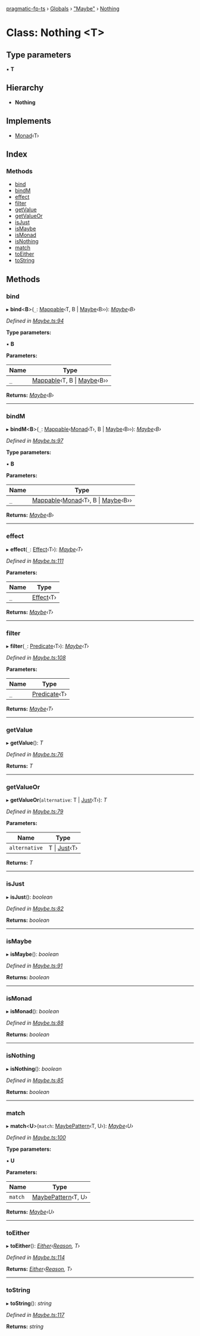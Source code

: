 [pragmatic-fp-ts](../README.md) › [Globals](../globals.md) › ["Maybe"](../modules/_maybe_.md) › [Nothing](_maybe_.nothing.md)

# Class: Nothing <**T**>

## Type parameters

▪ **T**

## Hierarchy

* **Nothing**

## Implements

* [Monad](_monad_.monad.md)‹T›

## Index

### Methods

* [bind](_maybe_.nothing.md#bind)
* [bindM](_maybe_.nothing.md#bindm)
* [effect](_maybe_.nothing.md#effect)
* [filter](_maybe_.nothing.md#filter)
* [getValue](_maybe_.nothing.md#getvalue)
* [getValueOr](_maybe_.nothing.md#getvalueor)
* [isJust](_maybe_.nothing.md#isjust)
* [isMaybe](_maybe_.nothing.md#ismaybe)
* [isMonad](_maybe_.nothing.md#ismonad)
* [isNothing](_maybe_.nothing.md#isnothing)
* [match](_maybe_.nothing.md#match)
* [toEither](_maybe_.nothing.md#toeither)
* [toString](_maybe_.nothing.md#tostring)

## Methods

###  bind

▸ **bind**<**B**>(`_`: [Mappable](../modules/_types_.md#mappable)‹T, B | [Maybe](../modules/_maybe_.md#maybe)‹B››): *[Maybe](../modules/_maybe_.md#maybe)‹B›*

*Defined in [Maybe.ts:94](https://github.com/hermann-p/pragmatic-fp-ts/blob/fe04635/src/Maybe.ts#L94)*

**Type parameters:**

▪ **B**

**Parameters:**

Name | Type |
------ | ------ |
`_` | [Mappable](../modules/_types_.md#mappable)‹T, B &#124; [Maybe](../modules/_maybe_.md#maybe)‹B›› |

**Returns:** *[Maybe](../modules/_maybe_.md#maybe)‹B›*

___

###  bindM

▸ **bindM**<**B**>(`_`: [Mappable](../modules/_types_.md#mappable)‹[Monad](_monad_.monad.md)‹T›, B | [Maybe](../modules/_maybe_.md#maybe)‹B››): *[Maybe](../modules/_maybe_.md#maybe)‹B›*

*Defined in [Maybe.ts:97](https://github.com/hermann-p/pragmatic-fp-ts/blob/fe04635/src/Maybe.ts#L97)*

**Type parameters:**

▪ **B**

**Parameters:**

Name | Type |
------ | ------ |
`_` | [Mappable](../modules/_types_.md#mappable)‹[Monad](_monad_.monad.md)‹T›, B &#124; [Maybe](../modules/_maybe_.md#maybe)‹B›› |

**Returns:** *[Maybe](../modules/_maybe_.md#maybe)‹B›*

___

###  effect

▸ **effect**(`_`: [Effect](../modules/_types_.md#effect)‹T›): *[Maybe](../modules/_maybe_.md#maybe)‹T›*

*Defined in [Maybe.ts:111](https://github.com/hermann-p/pragmatic-fp-ts/blob/fe04635/src/Maybe.ts#L111)*

**Parameters:**

Name | Type |
------ | ------ |
`_` | [Effect](../modules/_types_.md#effect)‹T› |

**Returns:** *[Maybe](../modules/_maybe_.md#maybe)‹T›*

___

###  filter

▸ **filter**(`_`: [Predicate](../modules/_types_.md#predicate)‹T›): *[Maybe](../modules/_maybe_.md#maybe)‹T›*

*Defined in [Maybe.ts:108](https://github.com/hermann-p/pragmatic-fp-ts/blob/fe04635/src/Maybe.ts#L108)*

**Parameters:**

Name | Type |
------ | ------ |
`_` | [Predicate](../modules/_types_.md#predicate)‹T› |

**Returns:** *[Maybe](../modules/_maybe_.md#maybe)‹T›*

___

###  getValue

▸ **getValue**(): *T*

*Defined in [Maybe.ts:76](https://github.com/hermann-p/pragmatic-fp-ts/blob/fe04635/src/Maybe.ts#L76)*

**Returns:** *T*

___

###  getValueOr

▸ **getValueOr**(`alternative`: T | [Just](_maybe_.just.md)‹T›): *T*

*Defined in [Maybe.ts:79](https://github.com/hermann-p/pragmatic-fp-ts/blob/fe04635/src/Maybe.ts#L79)*

**Parameters:**

Name | Type |
------ | ------ |
`alternative` | T &#124; [Just](_maybe_.just.md)‹T› |

**Returns:** *T*

___

###  isJust

▸ **isJust**(): *boolean*

*Defined in [Maybe.ts:82](https://github.com/hermann-p/pragmatic-fp-ts/blob/fe04635/src/Maybe.ts#L82)*

**Returns:** *boolean*

___

###  isMaybe

▸ **isMaybe**(): *boolean*

*Defined in [Maybe.ts:91](https://github.com/hermann-p/pragmatic-fp-ts/blob/fe04635/src/Maybe.ts#L91)*

**Returns:** *boolean*

___

###  isMonad

▸ **isMonad**(): *boolean*

*Defined in [Maybe.ts:88](https://github.com/hermann-p/pragmatic-fp-ts/blob/fe04635/src/Maybe.ts#L88)*

**Returns:** *boolean*

___

###  isNothing

▸ **isNothing**(): *boolean*

*Defined in [Maybe.ts:85](https://github.com/hermann-p/pragmatic-fp-ts/blob/fe04635/src/Maybe.ts#L85)*

**Returns:** *boolean*

___

###  match

▸ **match**<**U**>(`match`: [MaybePattern](../modules/_maybe_.md#maybepattern)‹T, U›): *[Maybe](../modules/_maybe_.md#maybe)‹U›*

*Defined in [Maybe.ts:100](https://github.com/hermann-p/pragmatic-fp-ts/blob/fe04635/src/Maybe.ts#L100)*

**Type parameters:**

▪ **U**

**Parameters:**

Name | Type |
------ | ------ |
`match` | [MaybePattern](../modules/_maybe_.md#maybepattern)‹T, U› |

**Returns:** *[Maybe](../modules/_maybe_.md#maybe)‹U›*

___

###  toEither

▸ **toEither**(): *[Either](../modules/_either_.md#either)‹[Reason](../modules/_either_.md#reason), T›*

*Defined in [Maybe.ts:114](https://github.com/hermann-p/pragmatic-fp-ts/blob/fe04635/src/Maybe.ts#L114)*

**Returns:** *[Either](../modules/_either_.md#either)‹[Reason](../modules/_either_.md#reason), T›*

___

###  toString

▸ **toString**(): *string*

*Defined in [Maybe.ts:117](https://github.com/hermann-p/pragmatic-fp-ts/blob/fe04635/src/Maybe.ts#L117)*

**Returns:** *string*
